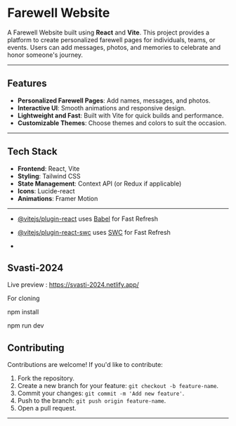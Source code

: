 # Farewell Website

A Farewell Website built using **React** and **Vite**. This project provides a platform to create personalized farewell pages for individuals, teams, or events. Users can add messages, photos, and memories to celebrate and honor someone's journey.

---

## Features

- **Personalized Farewell Pages**: Add names, messages, and photos.
- **Interactive UI**: Smooth animations and responsive design.
- **Lightweight and Fast**: Built with Vite for quick builds and performance.
- **Customizable Themes**: Choose themes and colors to suit the occasion.

---

## Tech Stack

- **Frontend**: React, Vite
- **Styling**: Tailwind CSS
- **State Management**: Context API (or Redux if applicable)
- **Icons**: Lucide-react
- **Animations**: Framer Motion

---

- [@vitejs/plugin-react](https://github.com/vitejs/vite-plugin-react/blob/main/packages/plugin-react/README.md) uses [Babel](https://babeljs.io/) for Fast Refresh
- [@vitejs/plugin-react-swc](https://github.com/vitejs/vite-plugin-react-swc) uses [SWC](https://swc.rs/) for Fast Refresh

- 
## Svasti-2024

Live preview : https://svasti-2024.netlify.app/

For cloning 

npm install

npm run dev


## Contributing

Contributions are welcome! If you'd like to contribute:

1. Fork the repository.
2. Create a new branch for your feature: `git checkout -b feature-name`.
3. Commit your changes: `git commit -m 'Add new feature'`.
4. Push to the branch: `git push origin feature-name`.
5. Open a pull request.

---

